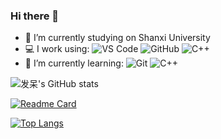 ### Hi there 👋

- 🔭 I’m currently studying on Shanxi University
- 💻 I work using:
![VS Code](https://img.shields.io/badge/-VS%20Code-007ACC?style=plastic&logo=visual-studio-code)
![GitHub](https://img.shields.io/badge/-GitHub-181717?style=plastic&logo=github)
![C++](https://img.shields.io/badge/-C++-00599C?style=plastic&logo=c)
- 🌱 I’m currently learning:
![Git](https://img.shields.io/badge/-Git-black?style=plastic&logo=git)
![C++](https://img.shields.io/badge/-C++-00599C?style=plastic&logo=c)

![发呆's GitHub stats](https://github-readme-stats.vercel.app/api?username=28251536&show_icons=true&theme=tokyonight)

[![Readme Card](https://github-readme-stats.vercel.app/api/pin/?username=28251536&repo=DataNote&theme=nord)](https://github.com/anuraghazra/github-readme-stats)

[![Top Langs](https://github-readme-stats.vercel.app/api/top-langs/?username=28251536&layout=compact&theme=vision-friendly-dark)](https://github.com/anuraghazra/github-readme-stats)

